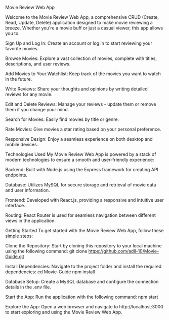 Movie Review Web App

Welcome to the Movie Review Web App, a comprehensive CRUD (Create, Read, Update, Delete) application designed to make movie reviewing a breeze. Whether you're a movie buff or just a casual viewer, this app allows you to:

Sign Up and Log In: Create an account or log in to start reviewing your favorite movies.

Browse Movies: Explore a vast collection of movies, complete with titles, descriptions, and user reviews.

Add Movies to Your Watchlist: Keep track of the movies you want to watch in the future.

Write Reviews: Share your thoughts and opinions by writing detailed reviews for any movie.

Edit and Delete Reviews: Manage your reviews - update them or remove them if you change your mind.

Search for Movies: Easily find movies by title or genre.

Rate Movies: Give movies a star rating based on your personal preference.

Responsive Design: Enjoy a seamless experience on both desktop and mobile devices.


Technologies Used
My Movie Review Web App is powered by a stack of modern technologies to ensure a smooth and user-friendly experience:

Backend: Built with Node.js using the Express framework for creating API endpoints.

Database: Utilizes MySQL for secure storage and retrieval of movie data and user information.

Frontend: Developed with React.js, providing a responsive and intuitive user interface.

Routing: React Router is used for seamless navigation between different views in the application.


Getting Started
To get started with the Movie Review Web App, follow these simple steps:

Clone the Repository: Start by cloning this repository to your local machine using the following command:
git clone https://github.com/adil-10/Movie-Guide.git

Install Dependencies: Navigate to the project folder and install the required dependencies:
cd Movie-Guide
npm install

Database Setup: Create a MySQL database and configure the connection details in the .env file.

Start the App: Run the application with the following command:
npm start

Explore the App: Open a web browser and navigate to http://localhost:3000 to start exploring and using the Movie Review Web App.

